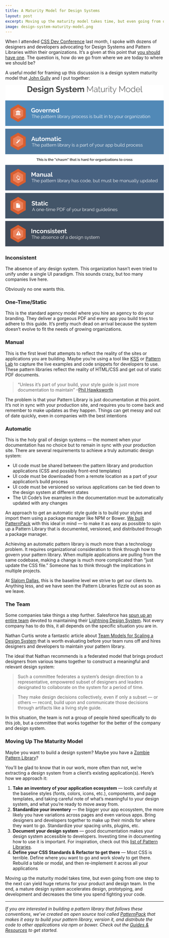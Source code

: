 ```yaml
---
title: A Maturity Model for Design Systems
layout: post
excerpt: Moving up the maturity model takes time, but even going from one step to the next can yield huge returns for your product and design team. In the end, a mature design system accelerates design, prototyping, and development and decreases the time you spend fighting your code.
image: design-system-maturity-model.png
---
```


When I attended [CSS Dev Conference](http://2015.cssdevconf.com/) last month, I
spoke with dozens of designers and developers advocating for Design Systems and
Pattern Libraries within their organizations. It’s a given at this point that
[you should have one](http://alistapart.com/article/creating-style-guides). The
question is, how do we go from where we are today to where we should be?

A useful model for framing up this discussion is a design system maturity model
that [John Gully](http://twitter.com/johngully) and I put together:

![The Design System Maturity Model](/img/design-system-maturity-model.png)

### Inconsistent

The absence of any design system. This organization hasn’t even tried to unify
under a single UI paradigm. This sounds crazy, but too many companies live here.

Obviously no one wants this.

### One-Time/Static

This is the standard agency model where you hire an agency to do your branding.
They deliver a gorgeous PDF and every app you build tries to adhere to this
guide. It’s pretty much dead on arrival because the system doesn’t evolve to fit
the needs of growing organizations.

### Manual

This is the first level that attempts to reflect the reality of the sites or
applications you are building. Maybe you’re using a tool like
[KSS](http://warpspire.com/kss/) or [Pattern Lab](http://patternlab.io/) to
capture the live examples and code snippets for developers to use. These pattern
libraries reflect the reality of HTML/CSS and get out of static PDF documents.

> “Unless it’s part of your build, your style guide is just more documentation to
> maintain” –[Phil
Hawksworth](https://speakerdeck.com/philhawksworth/static-sites-go-all-hollywood?slide=61)

The problem is that your Pattern Library is just documentation at this point.
It’s not in sync with your production site, and requires you to come back and
remember to make updates as they happen. Things can get messy and out of date
quickly, even in companies with the best intentions

### Automatic

This is the holy grail of design systems — the moment when your documentation
has no choice but to remain in sync with your production site. There are several
requirements to achieve a truly automatic design system:

* UI code must be shared between the pattern library and production applications
(CSS and possibly front-end templates)
* UI code must be downloaded from a remote location as a part of your
application’s build process
* UI code must be versioned so various applications can be tied down to the design
system at different states
* The UI Code’s live examples in the documentation must be automatically updated
with any changes

An approach to get an automatic style guide is to build your styles and import
them using a package manager like NPM or Bower. [We built
PatternPack](http://patternpack.org/) with this ideal in mind — to make it as
easy as possible to spin up a Pattern Library that is documented, versioned, and
distributed through a package manager.

Achieving an automatic pattern library is much more than a technology problem.
It requires organizational consideration to think through how to govern your
pattern library. When multiple applications are pulling from the same codebase,
making a change is much more complicated than “just update the CSS file.”
Someone has to think through the implications in multiple projects.

At [Slalom Dallas](https://www.slalom.com/locations/dallas), this is the
baseline level we strive to get our clients to. Anything less, and we have seen
the Pattern Libraries fizzle out as soon as we leave.

### The Team

Some companies take things a step further. Salesforce has [spun up an entire
team](https://medium.com/salesforce-ux/the-salesforce-team-model-for-scaling-a-design-system-d89c2a2d404b)
devoted to maintaining their [Lightning Design
System](https://www.lightningdesignsystem.com/). Not every company has to do
this, it all depends on the specific situation you are in.

Nathan Curtis wrote a fantastic article about [Team Models for Scaling a Design
System](https://medium.com/eightshapes-llc/team-models-for-scaling-a-design-system-2cf9d03be6a0)
that is worth evaluating before your team runs off and hires designers and
developers to maintain your pattern library.

The ideal that Nathan recommends is a federated model that brings product
designers from various teams together to construct a meaningful and relevant
design system:

> Such a committee federates a system’s design direction to a representative,
> empowered subset of designers and leaders designated to collaborate on the
system for a period of time.

> They make design decisions collectively, even if only a subset — or others —
> record, build upon and communicate those decisions through artifacts like a
living style guide.

In this situation, the team is not a group of people hired specifically to do
this job, but a committee that works together for the better of the company and
design system.

### Moving Up The Maturity Model

Maybe you want to build a design system? Maybe you have a [Zombie Pattern
Library](https://speakerdeck.com/marcelosomers/fight-the-zombie-pattern-library-css-dev-conf-2015)?

You’ll be glad to know that in our work, more often than not, we’re extracting a
design system from a client’s existing application(s). Here’s how we approach
it:

1.  **Take an inventory of your application ecosystem** — look carefully at the
baseline styles (fonts, colors, icons, etc.), components, and page templates,
and taking careful note of what’s meaningful to your design system, and what
you’re ready to move away from.
1.  **Standardize your inventory** — the bigger your app ecosystem, the more likely
you have variations across pages and even various apps. Bring designers and
developers together to make up their minds for where they want to go.
Standardize your spacing units, plugins, etc.
1.  **Document your design system** — good documentation makes your design system
accessible to developers. Investing time in documenting how to use it is
important. For inspiration, check out this [list of Pattern
Libraries](http://patternlibrari.es/).
1.  **Define your CSS Standards & Refactor to get there** — Most CSS is terrible.
Define where you want to go and work slowly to get there. Rebuild a table or
modal, and then re-implement it across all your applications

Moving up the maturity model takes time, but even going from one step to the
next can yield huge returns for your product and design team. In the end, a
mature design system accelerates design, prototyping, and development and
decreases the time you spend fighting your code.

*****

*If you are interested in building a pattern library that follows these
conventions, we’ve created an open source tool called
*[PatternPack](http://patternpack.org/)* that makes it easy to build your
pattern library, version it, and distribute the code to other applications via
npm or bower. Check out the *[Guides &
Resources](https://github.com/patternpack/patternpack/blob/master/docs/docs.md)*
to get started.*
